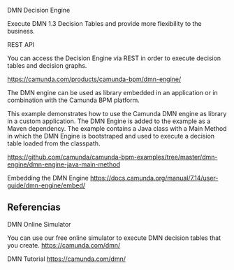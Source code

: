 
DMN Decision Engine

Execute DMN 1.3 Decision Tables and provide more flexibility to the business.

REST API

You can access the Decision Engine via REST in order to execute decision tables and decision graphs.

https://camunda.com/products/camunda-bpm/dmn-engine/


The DMN engine can be used as library embedded in an application or in combination with the Camunda BPM platform.


This example demonstrates how to use the Camunda DMN engine as library in a custom application. The DMN Engine is added to the example as a Maven dependency. The example contains a Java class with a Main Method in which the DMN Engine is bootstraped and used to execute a decision table loaded from the classpath.

https://github.com/camunda/camunda-bpm-examples/tree/master/dmn-engine/dmn-engine-java-main-method



Embedding the DMN Engine
https://docs.camunda.org/manual/7.14/user-guide/dmn-engine/embed/



## Referencias




DMN Online Simulator

You can use our free online simulator to execute DMN decision tables that you create.
https://camunda.com/dmn/


DMN Tutorial
https://camunda.com/dmn/
